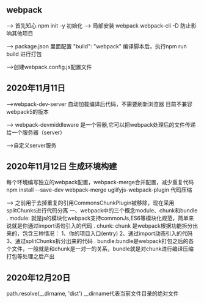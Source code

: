 ## webpack
--> 首先知心 npm init -y 初始化
--> 局部安装 webpack webpack-cli -D 防止影响其他项目

--> package.json 里面配置 "build": "webpack" 编译脚本后，执行npm run build 进行打包

-->创建webpack.config.js配置文件

## 2020年11月11日
-->webpack-dev-server 自动加载编译后代码，不需要刷新浏览器
目前不兼容webpack5的版本

--> webpack-devmiddleware 是一个容器,它可以把webpack处理后的文件传递给一个服务器（server）

-->自定义server服务

## 2020年11月12日 生成环境构建
每个环境编写独立的webpack配置，webpack-merge合并配置，减少重复代码 npm install --save-dev webpack-merge
uglifyjs-webpack-plugin 代码压缩

--> 之前用于去掉重复的引用CommonsChunkPlugin被移除，现在采用splitChunks进行代码分离
  一、webpack中的三个概念module、chunk和bundle
. module: 就是js的模块化webpack支持commonJs,ES6等模块化规范，简单来说就是你通过import语句引入的代码
. chunk: chunk 是webpack根据功能拆分出来的，包含三种情况：
  1、你的项目入口(entry)
  2、通过import动态引入的代码
  3、通过splitChunks拆分出来的代码
. bundle:bundle是webpack打包之后的各个文件，一般就是和chunk是一对一的关系，bundle就是对chunk进行编译压缩打包等处理之后产出

## 2020年12月20日
path.resolve(__dirname, 'dist')  __dirname代表当前文件目录的绝对文件